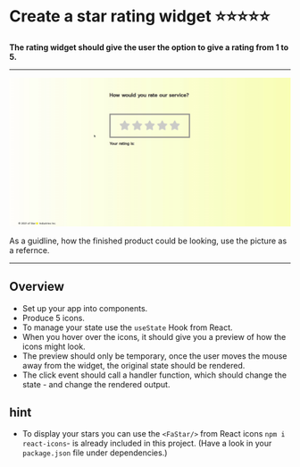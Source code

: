 # Create a star rating widget :star::star::star::star::star:

**The rating widget should give the user the option to give a rating from 1 to 5.**

---
![](star-rating.gif)

As a guidline, how the finished product could be looking, use the picture as a refernce. 

---

## Overview

- Set up your app into components.
- Produce 5 icons.
- To manage your state use the `useState` Hook from React.
- When you hover over the icons, it should give you a preview of how the icons might look.
- The preview should only be temporary, once the user moves the mouse away from the widget, the original state should be rendered.
- The click event should call a handler function, which should change the state - and change the rendered output.

## hint

- To display your stars you can use the `<FaStar/>` from React icons `npm i react-icons`- is already included in this project. (Have a look in your `package.json` file under dependencies.)
